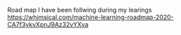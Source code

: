 Road map I have been follwing during my learings
https://whimsical.com/machine-learning-roadmap-2020-CA7f3ykvXpnJ9Az32vYXva

